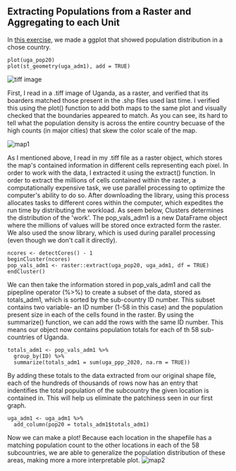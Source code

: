 ## Extracting Populations from a Raster and Aggregating to each Unit
In [this exercise](https://tyler-frazier.github.io/dsbook/describe.html#extracting-populations-from-a-raster-and-aggregating-to-each-unit), we made a ggplot that showed population distribution in a chose country.
```
plot(uga_pop20)
plot(st_geometry(uga_adm1), add = TRUE)
```
![tiff image](https://aeraposo.github.io/Data-440-Raposo/uga_tiff.png)<br/>

First, I read in a .tiff image of Uganda, as a raster, and verified that its boarders matched those present in the .shp files used last time. I verified this using the plot() function to add both maps to the same plot and visually checked that the boundaries appeared to match. As you can see, its hard to tell what the population density is across the entire country becuase of the high counts (in major cities) that skew the color scale of the map.<br/>

![map1](https://aeraposo.github.io/Data-440-Raposo/uga_pop_20_map1.png)<br/>

As I mentioned above, I read in my .tiff file as a raster object, which stores the map's contained information in different cells representing each pixel. In order to work with the data, I extracted it using the extract() function. In order to extract the millions of cells contained within the raster, a computationally expensive task, we use parallel processing to optimize the computer's ability to do so. After downloading the library, using this process allocates tasks to different cores within the computer, which expedites the run time by distributing the workload. As seem below, Clusters determines the distribution of the 'work'. The pop_vals_adm1 is a new DataFrame object where the millions of values will be stored once extracted form the raster. We also used the snow library, which is used during parallel processing (even though we don't call it directly).
```
ncores <- detectCores() - 1
beginCluster(ncores)
pop_vals_adm1 <- raster::extract(uga_pop20, uga_adm1, df = TRUE)
endCluster()
```
We can then take the information stored in pop_vals_adm1 and call the pipepline operator (%>%) to create a subset of the data, stored as totals_adm1, which is sorted by the sub-country ID number. This subset contains two variable- an ID number (1-58 in this case) and the population present size in each of the cells found in the raster. By using the summarize() function, we can add the rows with the same ID number. This means our object now contains population totals for each of th 58 sub-countries of Uganda.
```
totals_adm1 <- pop_vals_adm1 %>%
  group_by(ID) %>%
  summarize(totals_adm1 = sum(uga_ppp_2020, na.rm = TRUE))
```
By adding these totals to the data extracted from our original shape file, each of the hundreds of thousands of rows now has an entry that indentifies the total population of the subcountry the given location is contained in. This will help us eliminate the patchiness seen in our first graph.
```
uga_adm1 <- uga_adm1 %>%
  add_column(pop20 = totals_adm1$totals_adm1)
```
Now we can make a plot! Because each location in the shapefile has a matching population count to the other locations in each of the 58 subcountries, we are able to generalize the population distribution of these areas, making more a more interpretable plot.
![map2](https://aeraposo.github.io/Data-440-Raposo/uga_pop_20_map2.png)<br/>
